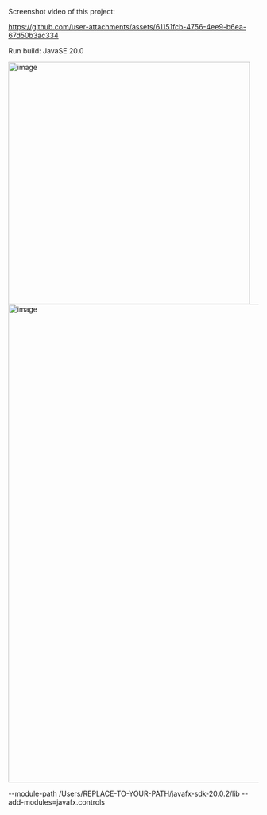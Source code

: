 Screenshot video of this project:

https://github.com/user-attachments/assets/61151fcb-4756-4ee9-b6ea-67d50b3ac334

Run build: JavaSE 20.0

<img width="486" alt="image" src="https://github.com/Sophie-coffee-addict/AnimationAssignment/assets/141593166/ad1033fc-f2e5-40e6-b34c-de9d63f33d3a">

<img width="961" alt="image" src="https://github.com/Sophie-coffee-addict/AnimationAssignment/assets/141593166/eeafbd89-51a1-42a0-b316-e4a8f74854ac">

--module-path /Users/REPLACE-TO-YOUR-PATH/javafx-sdk-20.0.2/lib --add-modules=javafx.controls
